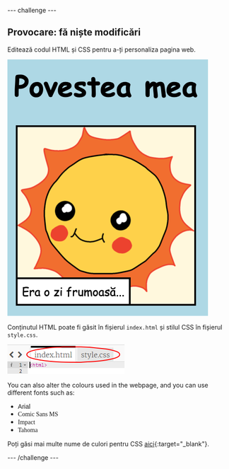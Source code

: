 \--- challenge \---

## Provocare: fă niște modificări

Editează codul HTML și CSS pentru a-ți personaliza pagina web.

![captură de ecran](images/story-changes.png)

Conținutul HTML poate fi găsit în fișierul `index.html` și stilul CSS în fișierul `style.css`.

![captură de ecran](images/story-files.png)

You can also alter the colours used in the webpage, and you can use different fonts such as:

+ <span style="font-family: Arial;">Arial</span>
+ <span style="font-family: Comic Sans MS;">Comic Sans MS</span>
+ <span style="font-family: Impact;">Impact</span>
+ <span style="font-family: Tahoma;">Tahoma</span>

Poți găsi mai multe nume de culori pentru CSS [aici](http://jumpto.cc/colours){:target="_blank"}.

\--- /challenge \---